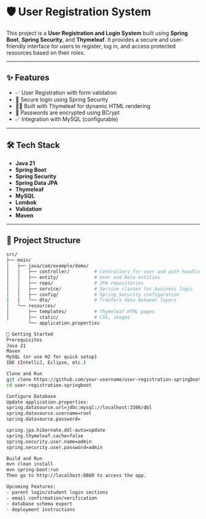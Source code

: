 # 🛡️ User Registration System

This project is a **User Registration and Login System** built using **Spring Boot**, **Spring Security**, and **Thymeleaf**. It provides a secure and user-friendly interface for users to register, log in, and access protected resources based on their roles.

---

## ✨ Features

- ✅ User Registration with form validation  
- 🔐 Secure login using Spring Security  
- 👨‍💻 Built with Thymeleaf for dynamic HTML rendering  
- 🔄 Passwords are encrypted using BCrypt  
- ✅ Integration with MySQL (configurable)

---

## 🛠️ Tech Stack

- **Java 21**  
- **Spring Boot**  
- **Spring Security**  
- **Spring Data JPA**  
- **Thymeleaf**  
- **MySQL**  
- **Lombok**
- **Validation**  
- **Maven**

---

## 📁 Project Structure

```bash
src/
├── main/
│   ├── java/com/example/demo/
│   │   ├── controller/         # Controllers for user and auth handling
│   │   ├── entity/             # User and Role entities
│   │   ├── repo/               # JPA repositories
│   │   ├── service/            # Service classes for business logic
│   │   ├── config/             # Spring Security configuration
|   |   └── dto/                # Tranfers data between layers
│   └── resources/
│       ├── templates/          # Thymeleaf HTML pages
│       ├── static/             # CSS, images
        └── application.properties

🚀 Getting Started
Prerequisites
Java 21
Maven
MySQL (or use H2 for quick setup)
IDE (IntelliJ, Eclipse, etc.)

Clone and Run
git clone https://github.com/your-username/user-registration-springboot.git
cd user-registration-springboot

Configure Database
Update application.properties:
spring.datasource.url=jdbc:mysql://localhost:3306/dbl
spring.datasource.username=root
spring.datasource.password=

spring.jpa.hibernate.ddl-auto=update
spring.thymeleaf.cache=false
spring.security.user.name=admin
spring.security.user.password=admin

Build and Run
mvn clean install
mvn spring-boot:run
Then go to http://localhost:8080 to access the app.

Upcoming Features:
- parent login/student login sections
- email confirmation/verification
- database schema export
- deployment instructions
